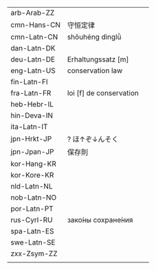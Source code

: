 | | | |
|-|-|-|
| arb-Arab-ZZ |  |  |
| cmn-Hans-CN | 守恒定律 |  |
| cmn-Latn-CN | shǒuhéng dìnglǜ |  |
| dan-Latn-DK |  |  |
| deu-Latn-DE | Erhaltungssatz [m] |  |
| eng-Latn-US | conservation law |  |
| fin-Latn-FI |  |  |
| fra-Latn-FR | loi [f] de conservation |  |
| heb-Hebr-IL |  |  |
| hin-Deva-IN |  |  |
| ita-Latn-IT |  |  |
| jpn-Hrkt-JP | ? ほ↑ぞ↓んそく |  |
| jpn-Jpan-JP | 保存則 |  |
| kor-Hang-KR |  |  |
| kor-Kore-KR |  |  |
| nld-Latn-NL |  |  |
| nob-Latn-NO |  |  |
| por-Latn-PT |  |  |
| rus-Cyrl-RU | зако́ны сохране́ния |  |
| spa-Latn-ES |  |  |
| swe-Latn-SE |  |  |
| zxx-Zsym-ZZ |  |  |
|  |  |  |
